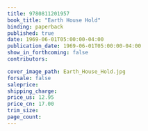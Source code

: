 ```yaml
---
title: 9780811201957
book_title: "Earth House Hold"
binding: paperback
published: true
date: 1969-06-01T05:00:00-04:00
publication_date: 1969-06-01T05:00:00-04:00
show_in_forthcoming: false
contributors:

cover_image_path: Earth_House_Hold.jpg
forsale: false
saleprice:
shipping_charge:
price_us: 12.95
price_cn: 17.00
trim_size:
page_count:
---
```


